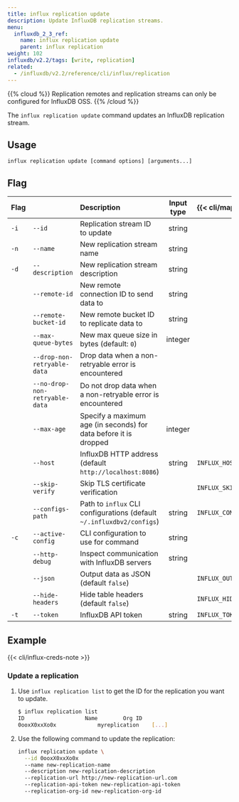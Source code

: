 ```yaml
---
title: influx replication update
description: Update InfluxDB replication streams.
menu:
  influxdb_2_3_ref:
    name: influx replication update
    parent: influx replication
weight: 102
influxdb/v2.2/tags: [write, replication]
related:
  - /influxdb/v2.2/reference/cli/influx/replication
---
```


{{% cloud %}}
Replication remotes and replication streams can only be configured for InfluxDB OSS.
{{% /cloud %}}

The `influx replication update` command updates an InfluxDB replication stream.

## Usage
```
influx replication update [command options] [arguments...]
```

## Flag 
  
| Flag |                                | Description                                                           | Input type | {{< cli/mapped >}}    |
| :--- | :----------------------------- | :-------------------------------------------------------------------- | :--------: | :-------------------- |
| `-i` | `--id`                         | Replication stream ID to update                                       |   string   |                       |
| `-n` | `--name`                       | New replication stream name                                           |   string   |                       |
| `-d` | `--description`                | New replication stream description                                    |   string   |                       |
|      | `--remote-id`                  | New remote connection ID to send data to                              |   string   |                       |
|      | `--remote-bucket-id`           | New remote bucket ID to replicate data to                             |   string   |                       |
|      | `--max-queue-bytes`            | New max queue size in bytes (default: `0`)                            |  integer   |                       |
|      | `--drop-non-retryable-data`    | Drop data when a non-retryable error is encountered                   |            |                       |
|      | `--no-drop-non-retryable-data` | Do not drop data when a non-retryable error is encountered            |            |                       |
|      | `--max-age`                    | Specify a maximum age (in seconds) for data before it is dropped      |  integer   |                       |
|      | `--host`                       | InfluxDB HTTP address (default `http://localhost:8086`)               |   string   | `INFLUX_HOST`         |
|      | `--skip-verify`                | Skip TLS certificate verification                                     |            | `INFLUX_SKIP_VERIFY`  |
|      | `--configs-path`               | Path to `influx` CLI configurations (default `~/.influxdbv2/configs`) |   string   | `INFLUX_CONFIGS_PATH` |
| `-c` | `--active-config`              | CLI configuration to use for command                                  |   string   |                       |
|      | `--http-debug`                 | Inspect communication with InfluxDB servers                           |   string   |                       |
|      | `--json`                       | Output data as JSON (default `false`)                                 |            | `INFLUX_OUTPUT_JSON`  |
|      | `--hide-headers`               | Hide table headers (default `false`)                                  |            | `INFLUX_HIDE_HEADERS` |
| `-t` | `--token`                      | InfluxDB API token                                                    |   string   | `INFLUX_TOKEN`        |

## Example
{{< cli/influx-creds-note >}}

### Update a replication
1. Use `influx replication list` to get the ID for the replication you want to update.
   ```sh
   $ influx replication list
   ID			        Name		Org ID
   0ooxX0xxXo0x      	    myreplication    [...]
   ```
2. Use the following command to update the replication:
    ```sh
    influx replication update \
      --id 0ooxX0xxXo0x
      --name new-replication-name
      --description new-replication-description
      --replication-url http://new-replication-url.com
      --replication-api-token new-replication-api-token
      --replication-org-id new-replication-org-id
    ```
